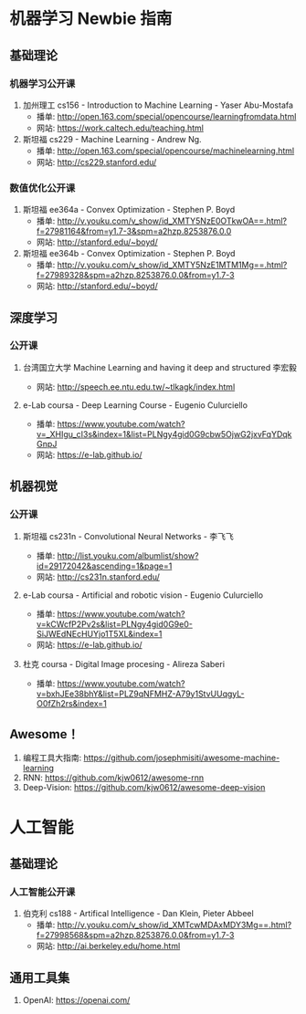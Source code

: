 # 机器学习 Newbie 指南

## 基础理论
### 机器学习公开课
1. 加州理工 cs156 - Introduction to Machine Learning - Yaser Abu-Mostafa
    * 播单: http://open.163.com/special/opencourse/learningfromdata.html
    * 网站: https://work.caltech.edu/teaching.html
2. 斯坦福  cs229 - Machine Learning - Andrew Ng.
    * 播单: http://open.163.com/special/opencourse/machinelearning.html
    * 网站: http://cs229.stanford.edu/
    
### 数值优化公开课
1. 斯坦福 ee364a - Convex Optimization - Stephen P. Boyd
    * 播单: http://v.youku.com/v_show/id_XMTY5NzE0OTkwOA==.html?f=27981164&from=y1.7-3&spm=a2hzp.8253876.0.0
    * 网站: http://stanford.edu/~boyd/
2. 斯坦福 ee364b - Convex Optimization - Stephen P. Boyd
    * 播单: http://v.youku.com/v_show/id_XMTY5NzE1MTM1Mg==.html?f=27989328&spm=a2hzp.8253876.0.0&from=y1.7-3
    * 网站: http://stanford.edu/~boyd/



## 深度学习
### 公开课
1. 台湾国立大学 Machine Learning and having it deep and structured  李宏毅 
    * 网站: http://speech.ee.ntu.edu.tw/~tlkagk/index.html
    
2. e-Lab coursa - Deep Learning Course - Eugenio Culurciello
    * 播单: https://www.youtube.com/watch?v=_XHIgu_cI3s&index=1&list=PLNgy4gid0G9cbw5OjwG2jxvFqYDqkGnpJ
    * 网站: https://e-lab.github.io/
    
## 机器视觉
### 公开课
1. 斯坦福 cs231n - Convolutional Neural Networks - 李飞飞
    * 播单: http://list.youku.com/albumlist/show?id=29172042&ascending=1&page=1
    * 网站: http://cs231n.stanford.edu/

2. e-Lab coursa - Artificial and robotic vision - Eugenio Culurciello
    * 播单: https://www.youtube.com/watch?v=kCWcfP2Pv2s&list=PLNgy4gid0G9e0-SiJWEdNEcHUYjo1T5XL&index=1
    * 网站: https://e-lab.github.io/
    
3. 杜克 coursa - Digital Image procesing - Alireza Saberi
    * 播单: https://www.youtube.com/watch?v=bxhJEe38bhY&list=PLZ9qNFMHZ-A79y1StvUUqgyL-O0fZh2rs&index=1
    
## Awesome！
 1. 编程工具大指南: https://github.com/josephmisiti/awesome-machine-learning
 2. RNN: https://github.com/kjw0612/awesome-rnn
 3. Deep-Vision: https://github.com/kjw0612/awesome-deep-vision



# 人工智能
## 基础理论
### 人工智能公开课
1. 伯克利 cs188 - Artifical Intelligence - Dan Klein, Pieter Abbeel
    * 播单: http://v.youku.com/v_show/id_XMTcwMDAxMDY3Mg==.html?f=27998568&spm=a2hzp.8253876.0.0&from=y1.7-3
    * 网站: http://ai.berkeley.edu/home.html

## 通用工具集
1. OpenAI: https://openai.com/
